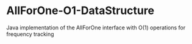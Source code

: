 # AllForOne-O1-DataStructure
Java implementation of the AllForOne interface with O(1) operations for frequency tracking
